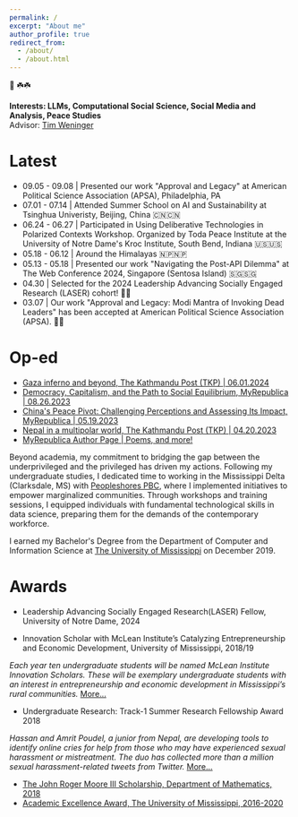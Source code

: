 ```yaml
---
permalink: /
excerpt: "About me"
author_profile: true
redirect_from: 
  - /about/
  - /about.html
---
```


🙏 ☘️☘️

<b>Interests: LLMs, Computational Social Science, Social Media and Analysis, Peace Studies</b> <br>
Advisor: <a href= "https://engineering.nd.edu/faculty/tim-weninger/">Tim Weninger</a> <br>

Latest
======

<ul>
  <li>09.05 - 09.08 | Presented our work "Approval and Legacy" at American Political Science Association (APSA), Philadelphia, PA </li>
  <li>07.01 - 07.14 | Attended Summer School on AI and Sustainability at Tsinghua Univeristy, Beijing, China 🇨🇳🇨🇳 </li>
  <li>06.24 - 06.27 | Participated in Using Deliberative Technologies in Polarized Contexts Workshop. Organized by Toda Peace Institute at the University of Notre Dame's Kroc Institute, South Bend, Indiana 🇺🇸🇺🇸 </li>
  <li>05.18 - 06.12 | Around the Himalayas 🇳🇵🇳🇵</li>
  <li>05.13 - 05.18 | Presented our work "Navigating the Post-API Dilemma" at The Web Conference 2024, Singapore (Sentosa Island) 🇸🇬🇸🇬 </li>
  <li>04.30 | Selected for the 2024 Leadership Advancing Socially Engaged Research (LASER) cohort! 🎉🎉 </li>
  <li>03.07 | Our work "Approval and Legacy: Modi Mantra of Invoking Dead Leaders" has been accepted at American Political Science Association (APSA). 🎉🎉</li>
</ul>

Op-ed
======
* <a href= "https://kathmandupost.com/columns/2024/06/01/gaza-inferno-and-beyond/"> Gaza inferno and beyond, The Kathmandu Post (TKP) | 06.01.2024</a>
* <a href= "https://myrepublica.nagariknetwork.com/news/democracy-capitalism-and-the-path-to-social-equilibrium/">Democracy, Capitalism, and the Path to Social Equilibrium, MyRepublica | 08.26.2023</a>
* <a href= "https://myrepublica.nagariknetwork.com/news/china-s-peace-pivot-challenging-perceptions-and-assessing-its-impact/">China's Peace Pivot: Challenging Perceptions and Assessing Its Impact, MyRepublica | 05.19.2023</a>
* <a href= "https://kathmandupost.com/columns/2023/04/20/rise-of-multipolarity-and-nepal">Nepal in a multipolar world, The Kathmandu Post (TKP) | 04.20.2023</a>
* <a href= "https://myrepublica.nagariknetwork.com/news/author/1950">MyRepublica Author Page | Poems, and more!</a>


Beyond academia, my commitment to bridging the gap between the underprivileged and the privileged has driven my actions. Following my undergraduate studies, I dedicated time to working in the Mississippi Delta (Clarksdale, MS) with <a href = "https://peopleshores.com">Peopleshores PBC</a>, where I implemented initiatives to empower marginalized communities. Through workshops and training sessions, I equipped individuals with fundamental technological skills in data science, preparing them for the demands of the contemporary workforce.

I earned my Bachelor's Degree from the Department of Computer and Information Science at <a href="https://www.olemiss.edu/"> The University of Mississippi</a> on December 2019.

Awards
======
* Leadership Advancing Socially Engaged Research(LASER) Fellow, University of Notre Dame, 2024

* Innovation Scholar with McLean Institute’s Catalyzing Entrepreneurship and Economic Development, University of Mississippi, 2018/19 <br>

_Each year ten undergraduate students will be named McLean Institute Innovation Scholars. These will be exemplary undergraduate students with an interest in entrepreneurship and economic development in Mississippi’s rural communities._ <a href="https://mclean.olemiss.edu/ceed/"> More...</a>
  
* Undergraduate Research: Track-1 Summer Research Fellowship Award 2018 <br>

_Hassan and Amrit Poudel, a junior from Nepal, are developing tools to identify online cries for help from those who may have experienced sexual harassment or mistreatment. The duo has collected more than a million sexual harassment-related tweets from Twitter._ <a href ="https://news.olemiss.edu/undergraduates-conducting-data-science-research-faculty-mentors/"> More... </a>

* <a href="https://math.olemiss.edu/undergraduate-awards-recipients/"> The John Roger Moore III Scholarship, Department of Mathematics, 2018 </a>
* <a href="https://international.olemiss.edu/scholarships-for-international-undergraduates/"> Academic Excellence Award, The University of Mississippi, 2016-2020 </a>





